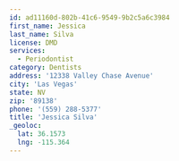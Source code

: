 ```yaml
---
id: ad11160d-802b-41c6-9549-9b2c5a6c3984
first_name: Jessica
last_name: Silva
license: DMD
services:
  - Periodontist
category: Dentists
address: '12338 Valley Chase Avenue'
city: 'Las Vegas'
state: NV
zip: '89138'
phone: '(559) 288-5377'
title: 'Jessica Silva'
_geoloc:
  lat: 36.1573
  lng: -115.364
---
```

